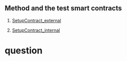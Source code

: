 ## Method and the test smart contracts

1. [SetupContract_external](https://github.com/sodexx7/security_related/blob/main/Echidna_Dex1/contracts/SetupContract_external.sol)

2. [SetupContract_internal](https://github.com/sodexx7/security_related/blob/main/Echidna_Dex1/contracts/SetupContract_internal.sol)




# question

